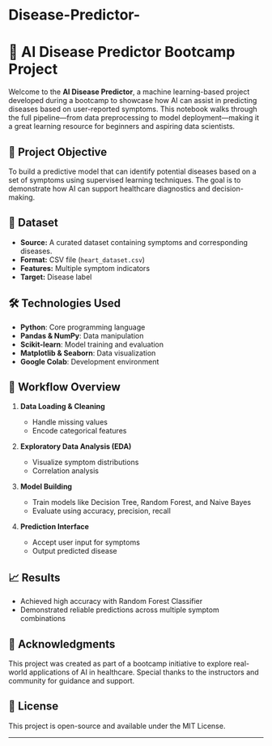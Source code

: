 # Disease-Predictor-
# 🧠 AI Disease Predictor Bootcamp Project

Welcome to the **AI Disease Predictor**, a machine learning-based project developed during a bootcamp to showcase how AI can assist in predicting diseases based on user-reported symptoms. This notebook walks through the full pipeline—from data preprocessing to model deployment—making it a great learning resource for beginners and aspiring data scientists.

## 📌 Project Objective

To build a predictive model that can identify potential diseases based on a set of symptoms using supervised learning techniques. The goal is to demonstrate how AI can support healthcare diagnostics and decision-making.

## 🧪 Dataset

- **Source:** A curated dataset containing symptoms and corresponding diseases.
- **Format:** CSV file (`heart_dataset.csv`)
- **Features:** Multiple symptom indicators
- **Target:** Disease label

## 🛠️ Technologies Used

- **Python**: Core programming language
- **Pandas & NumPy**: Data manipulation
- **Scikit-learn**: Model training and evaluation
- **Matplotlib & Seaborn**: Data visualization
- **Google Colab**: Development environment

## 🚀 Workflow Overview

1. **Data Loading & Cleaning**
   - Handle missing values
   - Encode categorical features

2. **Exploratory Data Analysis (EDA)**
   - Visualize symptom distributions
   - Correlation analysis

3. **Model Building**
   - Train models like Decision Tree, Random Forest, and Naive Bayes
   - Evaluate using accuracy, precision, recall

4. **Prediction Interface**
   - Accept user input for symptoms
   - Output predicted disease

## 📈 Results

- Achieved high accuracy with Random Forest Classifier
- Demonstrated reliable predictions across multiple symptom combinations


## 🤝 Acknowledgments

This project was created as part of a bootcamp initiative to explore real-world applications of AI in healthcare. Special thanks to the instructors and community for guidance and support.

## 📜 License

This project is open-source and available under the MIT License.

---
